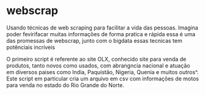# webscrap
  Usando técnicas de web scraping para facilitar a vida das pessoas. Imagina poder fevirifacar muitas informações de forma pratica e rápida
  essa é uma das promessas de webscrap, junto com o bigdata essas tecnicas tem potênciais incríveis 

  O primeiro script é referente ao site OLX, conhecido site para venda de produtos, tanto novos como usados, 
com abrangncia nacional e atuação em diversos paises como India, Paquistão, Nigeria, Quenia e muitos outros^.
Este script em particular cria um arquivo em csv com informações de motos para venda no estado do Rio Grande do Norte.


